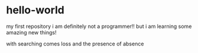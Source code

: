 # hello-world
my first repository
i am definitely not a programmer!!
but i am learning some amazing new things!

with searching comes loss
and the presence of absence
